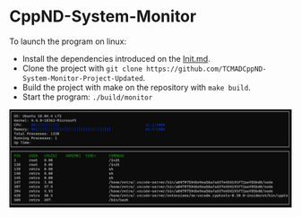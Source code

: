 # CppND-System-Monitor

To launch the program on linux:
* Install the dependencies introduced on the [Init.md](https://github.com/TCMAD/CppND-System-Monitor-Project-Updated/blob/master/Init.md).
* Clone the project with `git clone https://github.com/TCMADCppND-System-Monitor-Project-Updated`.
* Build the project with make on the repository with `make build`.
* Start the program: `./build/monitor`

![System Monitor](Results/Output_SysMonitor.png)
